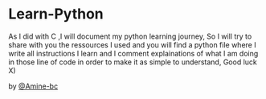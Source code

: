 # Learn-Python
As I did with C ,I will document my python learning journey, So I will try to share with you the ressources I used and you will find a python file where I write all instructions I learn and I comment explainations of what I am doing in those line of code in order to make it as simple to understand, Good luck X)

by [@Amine-bc](https://github.com/Amine-bc)
